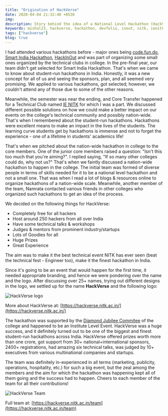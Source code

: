 ```yaml
---
title: "Origination of HackVerse"
date: 2020-04-04 21:32:40 +0530
img:
description: Story behind the idea of a National Level Hackathon (HackVerse) at NITK, Surathkal which became one of India's finest and biggest student-run hackathon.
keywords: mishal23, hackverse, hackathon, devfolio, inout, nitk, ienitk, national-level-hackathon, diamond-jubilee, india, community
tags: ["hackverse"]
blog: true
---
```


I had attended various hackathons before - major ones being [code.fun.do](https://www.codefundo.io/), [Smart India Hackathon](https://www.sih.gov.in/), [HackInOut](https://hackinout.co/) and was part of organizing some small ones organized by the technical clubs in college. In the pre-final year, our team didn't get selected for Smart India Hackathon. That's when we came to know about student-run hackathons in India. Honestly, it was a new concept for all of us and seeing the sponsors, plan, and all seemed very promising. We applied to various hackathons, got selected; however, we couldn't attend any of those due to some of the other reasons.

Meanwhile, the semester was near the ending, and Core Transfer happened for a Technical Club named [IE NITK](http://ie.nitk.ac.in) for which I was a part. We discussed different possible solutions on how we could make a better impact on our events on the college's technical community and possibly nation-wide. That's when I remembered about the student-run hackathons. Hackathons were excellent means to make an impact in the lives of the students. The learning curve students get by hackathons is immense and not to forget the experience - one of a lifetime in students' academics life!

That's when we pitched about the nation-wide hackathon in college to the core members. One of the junior core members raised a question: "Isn't this too much that you're aiming?". I replied saying, "If so many other colleges could do, why not us?" That's when we faintly discussed a nation-wide hackathon to happen in the college. The initial team was formed of diverse people in terms of skills needed for it to be a national level hackathon and not a small one. That was when I read a lot of blogs & resources online to organize hackathons of a nation-wide scale. Meanwhile, another member of the team, Namrata contacted various friends in other colleges who organized such hackathons to get an idea of the process.

We decided on the following things for HackVerse:

- Completely free for all hackers
- Host around 250 hackers from all over India
- Have some technical talks & workshops
- Judges & mentors from prominent industry/startups
- Lots of Goodies for all
- Huge Prizes
- Great Experience

The aim was to make it the best technical event NITK has ever seen (beat the technical fest - Engineer too), make it the finest hackathon in India.

Since it's going to be an event that would happen for the first time, it needed appropriate branding, and hence we were pondering over the name and the logo. After discussing over 25+ names, trying out different designs in the logo, we settled up for the name **HackVerse** and the following logo:

![HackVerse logo](./images/hackverse-logo.png)

More about HackVerse at: [https://hackverse.nitk.ac.in/](https://hackverse.nitk.ac.in/)

The hackathon was supported by the [Diamond Jubilee Commitee](https://dj.nitk.ac.in/) of the college and happened to be an Institute Level Event. HackVerse was a huge success, and it definitely turned out to be one of the biggest and finest student-run hackathons across India. HackVerse offered prizes worth more than one crore, got support from 30+ national+international sponsors, 2400+ registrations, had amazing six technical talks, was judged by 10+ executives from various multinational companies and startups.

The team was definitely in-experienced in all terms (marketing, publicity, operations, hospitality, etc.) for such a big event, but the zeal among the members and the aim for which the hackathon was happening kept all of them going and the success had to happen. Cheers to each member of the team for all their contributions!

![HackVerse Team](./images/hackverse-team.JPG)

Full team at: [https://hackverse.nitk.ac.in/team](https://hackverse.nitk.ac.in/team)
